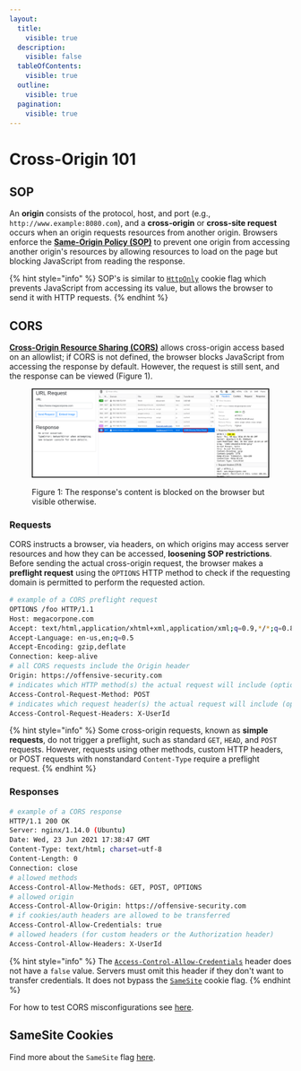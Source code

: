 ```yaml
---
layout:
  title:
    visible: true
  description:
    visible: false
  tableOfContents:
    visible: true
  outline:
    visible: true
  pagination:
    visible: true
---
```


# Cross-Origin 101

## SOP

An **origin** consists of the protocol, host, and port (e.g., `http://www.example:8080.com`), and a **cross-origin** or **cross-site request** occurs when an origin requests resources from another origin. Browsers enforce the [**Same-Origin Policy (SOP)**](https://developer.mozilla.org/en-US/docs/Web/Security/Same-origin_policy) to prevent one origin from accessing another origin's resources by allowing resources to load on the page but blocking JavaScript from reading the response.

{% hint style="info" %}
SOP's is similar to [`HttpOnly`](../common-findings/cookie-flags.md) cookie flag which prevents JavaScript from accessing its value, but allows the browser to send it with HTTP requests.&#x20;
{% endhint %}

## CORS

[**Cross-Origin Resource Sharing (CORS)**](https://developer.mozilla.org/en-US/docs/Web/HTTP/CORS) allows cross-origin access based on an allowlist; if CORS is not defined, the browser blocks JavaScript from accessing the response by default. However, the request is still sent, and the response can be viewed (Figure 1).

<figure><img src="../../.gitbook/assets/cors_1.png" alt=""><figcaption><p>Figure 1: The response's content is blocked on the browser but visible otherwise.</p></figcaption></figure>

### Requests

CORS instructs a browser, via headers, on which origins may access server resources and how they can be accessed, **loosening SOP restrictions**. Before sending the actual cross-origin request, the browser makes a **preflight request** using the `OPTIONS` HTTP method to check if the requesting domain is permitted to perform the requested action.

```bash
# example of a CORS preflight request 
OPTIONS /foo HTTP/1.1
Host: megacorpone.com
Accept: text/html,application/xhtml+xml,application/xml;q=0.9,*/*;q=0.8
Accept-Language: en-us,en;q=0.5
Accept-Encoding: gzip,deflate
Connection: keep-alive
# all CORS requests include the Origin header
Origin: https://offensive-security.com
# indicates which HTTP method(s) the actual request will include (optional)
Access-Control-Request-Method: POST
# indicates which request header(s) the actual request will include (optional)
Access-Control-Request-Headers: X-UserId
```

{% hint style="info" %}
Some cross-origin requests, known as **simple requests**, do not trigger a preflight, such as standard `GET`, `HEAD`, and `POST` requests. However, requests using other methods, custom HTTP headers, or POST requests with nonstandard `Content-Type` require a preflight request.
{% endhint %}

### Responses

```bash
# example of a CORS response
HTTP/1.1 200 OK
Server: nginx/1.14.0 (Ubuntu)
Date: Wed, 23 Jun 2021 17:38:47 GMT
Content-Type: text/html; charset=utf-8
Content-Length: 0
Connection: close
# allowed methods
Access-Control-Allow-Methods: GET, POST, OPTIONS
# allowed origin
Access-Control-Allow-Origin: https://offensive-security.com
# if cookies/auth headers are allowed to be transferred
Access-Control-Allow-Credentials: true
# allowed headers (for custom headers or the Authorization header)
Access-Control-Allow-Headers: X-UserId
```

{% hint style="info" %}
The [`Access-Control-Allow-Credentials`](https://developer.mozilla.org/en-US/docs/Web/HTTP/Headers/Access-Control-Allow-Credentials) header does not have a `false` value. Servers must omit this header if they don't want to transfer credentials. It does not bypass the [`SameSite`](../common-findings/cookie-flags.md#samesite) cookie flag.
{% endhint %}

For how to test CORS misconfigurations see [here](cors.md).

## SameSite Cookies

Find more about the `SameSite` flag [here](../common-findings/cookie-flags.md#samesite).
